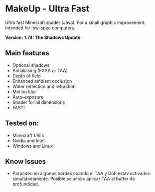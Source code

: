 # MakeUp - Ultra Fast
Ultra fast Minecraft shader (Java). For a small graphic improvement. Intended
for low-spec computers.

**Version: 1.74: The Shadows Update**

## Main features
* Optional shadows
* Antialiasing (FXAA or TAA)
* Depth of field
* Enhanced ambient occlusion
* Water reflection and refraction
* Motion blur
* Auto-exposure
* Shader for all dimensions
* FAST!

## Tested on:
* Minecraft 1.16.x
* Nvidia and Intel
* Windows and Linux

## Know Issues

* Parpadeo en algunos bordes cuando el TAA y DoF estáv activados
simultáneamente. Posible solución: aplicar TAA al buffer de profundidad.
